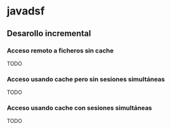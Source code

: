 # javadsf

## Desarollo incremental 
### Acceso remoto a ficheros sin cache
TODO

### Acceso usando cache pero sin sesiones simultáneas
TODO

### Acceso usando cache con sesiones simultáneas
TODO
